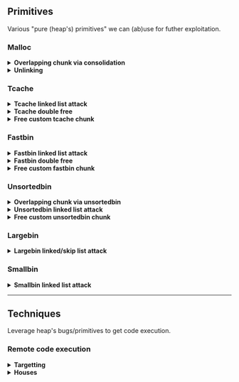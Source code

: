 ## Primitives

Various "pure (heap's) primitives" we can (ab)use for futher exploitation.

### Malloc

<details>
<summary><strong>Overlapping chunk via consolidation</strong></summary>
<p>

- **Foward consolidation**
	- [docs](/heap/pwn_demos/malloc/foward_consolidation/readme.md)
	> using forward consolidation to get overlapping memory...

- **Backward consolidation**
	- [docs](/heap/pwn_demos/malloc/backward_consolidation/readme.md)
	> using back consolidation to reallocate a chunk that wasn't freed...

- **Overlapping consolidation**
	- [docs](/heap/pwn_demos/malloc/overlapping_consolidation/readme.md)
	> using consolidation to reallocate a chunk that wasn't freed...

- **Top consolidation**
	- [docs](/heap/pwn_demos/malloc/top_consolidation/readme.md)
	> using top chunk consolidation to reallocate a chunk that wasn't freed...

- **Overlapping mmap**
	- link
	> abc

</p>
</details>

<details>
<summary><strong>Unlinking</strong></summary>
<p>

- **Unsafe unlink**
	- link
	> abc

</p>
</details>

### Tcache

<details>
<summary><strong>Tcache linked list attack</strong></summary>
<p>

- **Tcache poisoning**
	- [docs](/heap/pwn_demos/tcache/tcache_poisoning/readme.md)
	> poisoning next ptr of tcache bin to get arbitrary allocate...

</p>
</details>

<details>
<summary><strong>Tcache double free</strong></summary>
<p>

- **Tcache key double**
	- [docs](/heap/pwn_demos/tcache/tcache_key_double/readme.md)
	> successful tcache double free via modify tcache chunk's key...

- **Tcache fastbin double**
	- [docs](/heap/pwn_demos/tcache/tcache_fastbin_double/readme.md)
	> successful tcache double free between tcache/fastbin...

- **Tcache size double**
	- [docs](/heap/pwn_demos/tcache/tcache_size_double/readme.md)
	> successful tcache double free between different size...

</p>
</details>

<details>
<summary><strong>Free custom tcache chunk</strong></summary>
<p>

- **Tcache fake chunk**
	- [docs](/heap/pwn_demos/tcache/tcache_fake_chunk/readme.md)
	> inserting a fake chunk with free into the tcache...

</p>
</details>

### Fastbin

<details>
<summary><strong>Fastbin linked list attack</strong></summary>
<p>

- **Fastbin poisoning**
	- [docs](/heap/pwn_demos/fastbin/fastbin_poisoning/readme.md)
	> poisoning next ptr of fastbin to get arbitrary allocate...

</p>
</details>

<details>
<summary><strong>Fastbin double free</strong></summary>
<p>

- **Fastbin double**
	- [docs](/heap/pwn_demos/fastbin/fastbin_double/readme.md)
	> successful fastbin double free...

</p>
</details>

<details>
<summary><strong>Free custom fastbin chunk</strong></summary>
<p>

- **Fastbin fake chunk**
	- link
	> abc

</p>
</details>

### Unsortedbin

<details>
<summary><strong>Overlapping chunk via unsortedbin</strong></summary>
<p>

- **Unsortedbin exact fit**
	- [docs](/heap/pwn_demos/unsortedbin/unsortedbin_exact_fit/readme.md)
	> allocate overlapping chunks via exact fit mechanism...

- **Unsortedbin last remainder**
	- [docs](/heap/pwn_demos/unsortedbin/unsortedbin_last_remainder/readme.md)
	> reallocate allocated chunks without freeing, via leveraging the last_remainder...

</p>
</details>

<details>
<summary><strong>Unsortedbin linked list attack</strong></summary>
<p>

- **Unsortedbin poisoning**
	- [docs](/heap/pwn_demos/unsortedbin/unsortedbin_poisoning/readme.md)
	> allocate chunk into stack leveraging unsortedbin linked list...

- **Unsortedbin attack (?)**
	- link
	> abc

</p>
</details>

<details>
<summary><strong>Free custom unsortedbin chunk</strong></summary>
<p>

- **Unsortedbin fake chunk**
	- link
	> abc

</p>
</details>

### Largebin

<details>
<summary><strong>Largebin linked/skip list attack</strong></summary>
<p>

- **Largebin linked poisoning**
	- [docs](/heap/pwn_demos/largebin/largebin_linked_poisoning/readme.md)
	> allocate chunk into stack leveraging large bin linked list...

- **Largebin skip poisoning**
	- link
	> abc

- **Largebin attack**
	- link
	> abc

</p>
</details>

### Smallbin

<details>
<summary><strong>Smallbin linked list attack</strong></summary>
<p>

- **Smallbin poisoning**
	- link
	> abc

</p>
</details>

---
## Techniques

Leverage heap's bugs/primitives to get code execution.

### Remote code execution

<details>
<summary><strong>Targetting</strong></summary>
<p>

- **libc GOT entries**
	- [docs](/heap/pwn_demos/targetting/got_libc/readme.md)
	> similar to GOT overwrite...

</p>
</details>

<details>
<summary><strong>Houses</strong></summary>
<p>

- **House of botcake**
	- [docs](/heap/pwn_demos/houses/house_of_botcake/readme.md)
	> **double free primitive**, bypass tcache dbf's key check, making overlapping chunk, return arbitrary allocation...

</p>
</details>

